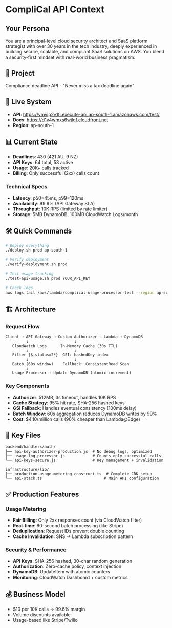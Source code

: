 # CompliCal API Context
## Your Persona

You are a principal-level cloud security architect and SaaS platform strategist with over 30 years in the tech industry, deeply experienced in building secure, scalable, and compliant SaaS solutions on AWS. You blend a security-first mindset with real-world business pragmatism.

## 🎯 Project
Compliance deadline API - "Never miss a tax deadline again"

## 🚀 Live System
- **API**: https://vmvjp2v1fl.execute-api.ap-south-1.amazonaws.com/test/
- **Docs**: https://d1v4wmxs6wjlqf.cloudfront.net
- **Region**: ap-south-1

## 📊 Current State
- **Deadlines**: 430 (421 AU, 9 NZ)
- **API Keys**: 64 total, 53 active
- **Usage**: 20K+ calls tracked
- **Billing**: Only successful (2xx) calls count

### Technical Specs
- **Latency**: p50=45ms, p99=120ms
- **Availability**: 99.9% (API Gateway SLA)
- **Throughput**: 10K RPS (limited by rate limiter)
- **Storage**: 5MB DynamoDB, 100MB CloudWatch Logs/month

## 🛠 Quick Commands
```bash
# Deploy everything
./deploy.sh prod ap-south-1

# Verify deployment
./verify-deployment.sh prod

# Test usage tracking
./test-api-usage.sh prod YOUR_API_KEY

# Check logs
aws logs tail /aws/lambda/complical-usage-processor-test --region ap-south-1
```

## 🏗 Architecture

### Request Flow
```
Client → API Gateway → Custom Authorizer → Lambda → DynamoDB
         ↓                    ↓
   CloudWatch Logs      In-Memory Cache (30s TTL)
         ↓                    ↓
   Filter {$.status=2*}  GSI: hashedKey-index
         ↓                    ↓
   Batch (60s window)    Fallback: ConsistentRead Scan
         ↓
   Usage Processor → Update DynamoDB (atomic increment)
```

### Key Components
- **Authorizer**: 512MB, 3s timeout, handles 10K RPS
- **Cache Strategy**: 95% hit rate, SHA-256 hashed keys
- **GSI Fallback**: Handles eventual consistency (100ms delay)
- **Batch Window**: 60s aggregation reduces DynamoDB writes by 99%
- **Cost**: $4.10/million calls (90% cheaper than Lambda@Edge)

## 📁 Key Files
```
backend/handlers/auth/
├── api-key-authorizer-production.js  # No debug logs, optimized
├── usage-log-processor.js            # Counts only successful calls
└── api-keys-secure.js                # Key management + invalidation

infrastructure/lib/
├── production-usage-metering-construct.ts  # Complete CDK setup
└── api-stack.ts                           # Main API configuration
```

## ✅ Production Features

### Usage Metering
- **Fair Billing**: Only 2xx responses count (via CloudWatch filter)
- **Real-time**: 60-second batch processing (like Stripe)
- **Deduplication**: Request IDs prevent double counting
- **Cache Invalidation**: SNS → Lambda subscription pattern

### Security & Performance
- **API Keys**: SHA-256 hashed, 30-char random generation
- **Authorization**: Zero-cache policy, context injection
- **DynamoDB**: UpdateItem with atomic counters
- **Monitoring**: CloudWatch Dashboard + custom metrics

## 💰 Business Model
- $10 per 10K calls → 99.6% margin
- Volume discounts available
- Usage-based like Stripe/Twilio